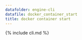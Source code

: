 ```yaml
---
datafolder: engine-cli
datafile: docker_container_start
title: docker container start
---
```


<!--
Sorry, but the contents of this page are automatically generated from
Docker's source code. If you want to suggest a change to the text that appears
here, you'll need to find the string by searching this repo:

https://www.github.com/docker/docker
-->

{% include cli.md %}
